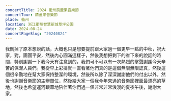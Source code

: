 ```yaml
---
concertTitle: 2024 衢州葫蘆果音樂節
concertTour: 葫蘆果音樂節
place: 衢州
location: 浙江衢州智慧新城草坪公園
date: 2024-08-24
concertPageSlug: "20240824"
---
```

我刪掉了原本想說的話，大概也只是想要提前跟大家過一個更早一點的中秋，祝大家，對，團圓平安，然後內心圓滿這樣子，然後我想把剩下的省下來的說話的時間，特別謝謝一下我今天有注意到的，我們可不可以有一次熱烈的掌聲謝謝今天辛苦的保潔人員們。我從早上彩排就一直看著他們真的是這個無限無限認真，然後這個很辛勤地在幫大家保持整潔的環境，然後所以除了深深謝謝他們的付出以外，然後也謝謝音樂節的主辦單位，然後給大家一個我今年來過的音樂節裡面最漂亮的草地，然後也希望運河跟草地陪伴著你們過一個非常非常浪漫的夏夜午後，謝謝大家。